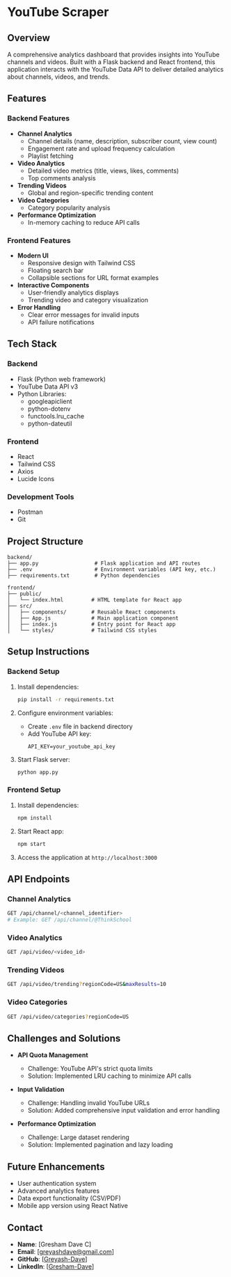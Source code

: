 # YouTube Scraper

## Overview
A comprehensive analytics dashboard that provides insights into YouTube channels and videos. Built with a Flask backend and React frontend, this application interacts with the YouTube Data API to deliver detailed analytics about channels, videos, and trends.

## Features

### Backend Features
- **Channel Analytics**
  - Channel details (name, description, subscriber count, view count)
  - Engagement rate and upload frequency calculation
  - Playlist fetching
- **Video Analytics**
  - Detailed video metrics (title, views, likes, comments)
  - Top comments analysis
- **Trending Videos**
  - Global and region-specific trending content
- **Video Categories**
  - Category popularity analysis
- **Performance Optimization**
  - In-memory caching to reduce API calls

### Frontend Features
- **Modern UI**
  - Responsive design with Tailwind CSS
  - Floating search bar
  - Collapsible sections for URL format examples
- **Interactive Components**
  - User-friendly analytics displays
  - Trending video and category visualization
- **Error Handling**
  - Clear error messages for invalid inputs
  - API failure notifications

## Tech Stack

### Backend
- Flask (Python web framework)
- YouTube Data API v3
- Python Libraries:
  - googleapiclient
  - python-dotenv
  - functools.lru_cache
  - python-dateutil

### Frontend
- React
- Tailwind CSS
- Axios
- Lucide Icons

### Development Tools
- Postman
- Git

## Project Structure

```
backend/
├── app.py                  # Flask application and API routes
├── .env                    # Environment variables (API key, etc.)
├── requirements.txt        # Python dependencies

frontend/
├── public/
│   └── index.html         # HTML template for React app
├── src/
│   ├── components/        # Reusable React components
│   ├── App.js             # Main application component
│   ├── index.js           # Entry point for React app
│   └── styles/            # Tailwind CSS styles
```

## Setup Instructions

### Backend Setup
1. Install dependencies:
   ```bash
   pip install -r requirements.txt
   ```

2. Configure environment variables:
   - Create `.env` file in backend directory
   - Add YouTube API key:
     ```
     API_KEY=your_youtube_api_key
     ```

3. Start Flask server:
   ```bash
   python app.py
   ```

### Frontend Setup
1. Install dependencies:
   ```bash
   npm install
   ```

2. Start React app:
   ```bash
   npm start
   ```

3. Access the application at `http://localhost:3000`

## API Endpoints

### Channel Analytics
```bash
GET /api/channel/<channel_identifier>
# Example: GET /api/channel/@ThinkSchool
```

### Video Analytics
```bash
GET /api/video/<video_id>
```

### Trending Videos
```bash
GET /api/video/trending?regionCode=US&maxResults=10
```

### Video Categories
```bash
GET /api/video/categories?regionCode=US
```

## Challenges and Solutions

- **API Quota Management**
  - Challenge: YouTube API's strict quota limits
  - Solution: Implemented LRU caching to minimize API calls

- **Input Validation**
  - Challenge: Handling invalid YouTube URLs
  - Solution: Added comprehensive input validation and error handling

- **Performance Optimization**
  - Challenge: Large dataset rendering
  - Solution: Implemented pagination and lazy loading

## Future Enhancements

- User authentication system
- Advanced analytics features
- Data export functionality (CSV/PDF)
- Mobile app version using React Native

## Contact

- **Name**: [Gresham Dave C]
- **Email**: [greyashdave@gmail.com]
- **GitHub**: [[Greyash-Dave](https://github.com/Greyash-Dave)]
- **LinkedIn**: [[Gresham-Dave](https://www.linkedin.com/in/gresham-dave)]

